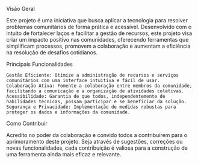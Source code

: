 Visão Geral

Este projeto é uma iniciativa que busca aplicar a tecnologia para resolver problemas comunitários de forma prática e acessível. Desenvolvido com o intuito de fortalecer laços e facilitar a gestão de recursos,
este projeto visa criar um impacto positivo nas comunidades, oferecendo ferramentas que simplificam processos, promovem a colaboração e aumentam a eficiência na resolução de desafios cotidianos.

Principais Funcionalidades

    Gestão Eficiente: Otimize a administração de recursos e serviços comunitários com uma interface intuitiva e fácil de usar.
    Colaboração Ativa: Fomente a colaboração entre membros da comunidade, facilitando a comunicação e a organização de atividades coletivas.
    Acessibilidade: Garantia de que todos, independentemente de habilidades técnicas, possam participar e se beneficiar da solução.
    Segurança e Privacidade: Implementação de medidas robustas para proteger os dados e informações da comunidade.

Como Contribuir

Acredito no poder da colaboração e convido todos a contribuírem para o aprimoramento deste projeto. Seja através de sugestões, correções ou novas funcionalidades, cada contribuição é valiosa para a construção de uma ferramenta ainda mais eficaz e relevante.
